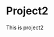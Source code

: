 # Project2
This is project2
<!DOCTYPE html>
<html>
<head>
    <title>Social Media Share</title>
    <style>
        .social-media-share {
            display: inline-block;
            background-color: #3b5998;
            color: #fff;
            padding: 10px 20px;
            border-radius: 5px;
            cursor: pointer;
            text-decoration: none;
        }

        .social-media-share:hover {
            background-color: #365899;
        }
    </style>
</head>
<body>
    <h1>Share This Content</h1>
    <p>Click the button to share this awesome content!</p>

    <!-- Replace the 'YOUR_SHARE_URL' with the actual URL you want to share -->
    <a class="social-media-share" id="share-button" href="javascript:void(0);" onclick="shareOnSocialMedia('YOUR_SHARE_URL')">Share on Social Media</a>

    <script>
        function shareOnSocialMedia(url) {
            // Replace these URLs with actual social media sharing URLs
            var facebookShareURL = 'https://www.facebook.com/sharer/sharer.php?u=' + encodeURIComponent(url);
            var twitterShareURL = 'https://twitter.com/intent/tweet?text=Check%20out%20this%20awesome%20content%20&url=' + encodeURIComponent(url);
            var linkedInShareURL = 'https://www.linkedin.com/shareArticle?mini=true&url=' + encodeURIComponent(url);

            // Open new windows to share on different social media platforms
            window.open(facebookShareURL, '_blank');
            window.open(twitterShareURL, '_blank');
            window.open(linkedInShareURL, '_blank');
        }
    </script>
</body>
</html>
